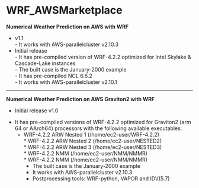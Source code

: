 # WRF_AWSMarketplace

**Numerical Weather Prediction on AWS with WRF**

* v1.1      
        - It works with AWS-parallelcluster v2.10.3  
* Initial release      
        - It has pre-compiled version of WRF-4.2.2 optimized for Intel Skylake & Cascade-Lake instances  
        - The built case is the January-2000 example  
        - It has pre-compiled NCL 6.6.2  
        - It works with AWS-parallelcluster v2.10.1  


___________________________________________________________________________________________________________________________________________
**Numerical Weather Prediction on AWS Graviton2 with WRF**
  
* Initial release v1.0      
+ It has pre-compiled versions of WRF-4.2.2 optimized for Graviton2 (arm 64 or AArch64) processors with the following available executables:  
    - WRF-4.2.2 ARW Nested 1 (/home/ec2-user/WRF-4.2.2)  
                * WRF-4.2.2 ARW Nested 2 (/home/ec2-user/NESTED2)  
                * WRF-4.2.2 ARW Nested 3 (/home/ec2-user/NESTED3)  
                * WRF-4.2.2 NMM (/home/ec2-user/NMM/NMMR)  
                * WRF-4.2.2 NMM (/home/ec2-user/NMM/NMMR)   
        - The built case is the January-2000 example  
        - It works with AWS-parallelcluster v2.10.3  
        - Postprocessing tools: WRF-python, VAPOR and IDV(5.7)  


